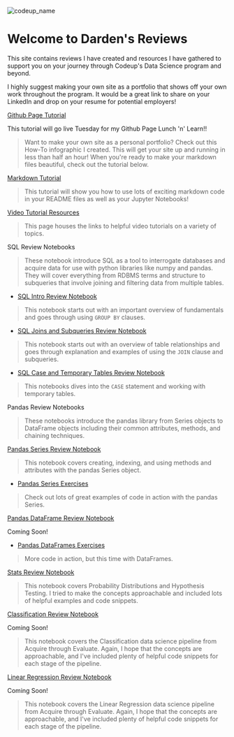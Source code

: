 ![codeup_name](https://750092.smushcdn.com/1449913/wp-content/uploads/2018/08/logo.png?lossy=1&strip=1&webp=1)

# Welcome to Darden's Reviews

This site contains reviews I have created and resources I have gathered to support you on your journey through Codeup's Data Science program and beyond. 

I highly suggest making your own site as a portfolio that shows off your own work throughout the program. It would be a great link to share on your LinkedIn and drop on your resume for potential employers!

[Github Page Tutorial](https://dardenreviews.github.io/create_your_portfolio.pdf)

This tutorial will go live Tuesday for my Github Page Lunch 'n' Learn!!

>Want to make your own site as a personal portfolio? Check out this How-To infographic I created. This will get your site up and running in less than half an hour! When you're ready to make your markdown files beautiful, check out the tutorial below.

[Markdown Tutorial](https://dardenreviews.github.io/notebook_html_tutorial)

>This tutorial will show you how to use lots of exciting markdown code in your README files as well as your Jupyter Notebooks!

[Video Tutorial Resources](https://dardenreviews.github.io/tutorial_videos)

>This page houses the links to helpful video tutorials on a variety of topics.

SQL Review Notebooks

>These notebook introduce SQL as a tool to interrogate databases and acquire data for use with python libraries like numpy and pandas. They will cover everything from RDBMS terms and structure to subqueries that involve joining and filtering data from multiple tables.

- [SQL Intro Review Notebook](https://dardenreviews.github.io/sql_intro)

>This notebook starts out with an important overview of fundamentals and goes through using `GROUP BY` clauses.

- [SQL Joins and Subqueries Review Notebook](https://dardenreviews.github.io/sql_tables_and_joins)

>This notebook starts out with an overview of table relationships and goes through explanation and examples of using the `JOIN` clause and subqueries.

- [SQL Case and Temporary Tables Review Notebook](https://dardenreviews.github.io/sql_extras)

>This notebooks dives into the `CASE` statement and working with temporary tables.

Pandas Review Notebooks

>These notebooks introduce the pandas library from Series objects to DataFrame objects including their common attributes, methods, and chaining techniques.

[Pandas Series Review Notebook](https://dardenreviews.github.io/pandas_series_review/pandas_series_review)

>This notebook covers creating, indexing, and using methods and attributes with the pandas Series object.

- [Pandas Series Exercises](https://dardenreviews.github.io/pandas_series_walkthrough/pandas_series_walkthrough)

>Check out lots of great examples of code in action with the pandas Series.

[Pandas DataFrame Review Notebook](dardenreviews.github.io/)

Coming Soon!

- [Pandas DataFrames Exercises](https://dardenreviews.github.io/dataframes_exercise_walkthrough/dataframes_exercise_walkthrough)

>More code in action, but this time with DataFrames.

[Stats Review Notebook](https://dardenreviews.github.io/stats_review/stats_review)

>This notebook covers Probability Distributions and Hypothesis Testing. I tried to make the concepts approachable and included lots of helpful examples and code snippets.

[Classification Review Notebook](https://dardenreviews.github.io/)

Coming Soon!

>This notebook covers the Classification data science pipeline from Acquire through Evaluate. Again, I hope that the concepts are approachable, and I've included plenty of helpful code snippets for each stage of the pipeline.

[Linear Regression Review Notebook](https://dardenreviews.github.io/)

Coming Soon!

>This notebook covers the Linear Regression data science pipeline from Acquire through Evaluate. Again, I hope that the concepts are approachable, and I've included plenty of helpful code snippets for each stage of the pipeline.

